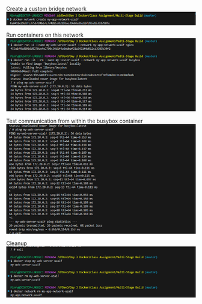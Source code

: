 Create a custom bridge network
![alt text](image-3.png)


Run containers on this network
![alt text](image-4.png)



 Test communication from within the busybox container
![alt text](image-1.png)



 Cleanup
![alt text](image.png)
